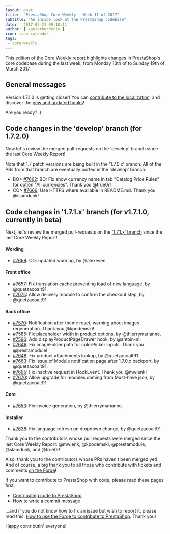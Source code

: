 ```yaml
---
layout: post
title:  "PrestaShop Core Weekly - Week 11 of 2017"
subtitle: "An inside look at the PrestaShop codebase"
date:   2017-03-21 09:10:11
author: [ xavierborderie ]
icon: icon-calendar
tags:
 - core-weekly
---
```


This edition of the Core Weekly report highlights changes in PrestaShop's core codebase during the last week, from Monday 13th of to Sunday 19th of March 2017.


## General messages

Version 1.7.1.0 is getting closer! You can [contribute to the localization](http://build.prestashop.com/news/171-Translations-update/), and discover the [new and updated hooks](http://build.prestashop.com/news/new-updated-hooks-1-7-1-0/)!

Are you ready? :)


## Code changes in the 'develop' branch (for 1.7.2.0)

Now let's review the merged pull-requests on the 'develop' branch since the last Core Weekly Report!

Note that 1.7 patch versions are being built in the '1.7.0.x' branch. All of the PRs from that branch are eventually ported in the 'develop' branch.

* BO> [#7662](https://github.com/PrestaShop/PrestaShop/pull/7662): BO: Fix show currency name in tab "Catalog Price Rules" for option "All currencies". Thank you @true0r!
* CO> [#7666](https://github.com/PrestaShop/PrestaShop/pull/7666): Use HTTPS where available in README.md. Thank you @slamdunk!


## Code changes in '1.7.1.x' branch (for v1.7.1.0, currently in beta) 

Next, let's review the merged pull-requests on the ['1.7.1.x' branch](https://github.com/PrestaShop/PrestaShop/tree/1.7.1.x) since the last Core Weekly Report!


#### Wording

* [#7669](https://github.com/PrestaShop/PrestaShop/pull/7669): CO: updated wording, by @alexeven.


#### Front office

* [#7657](https://github.com/PrestaShop/PrestaShop/pull/7657): Fix translation cache preventing load of new language, by @quetzacoalt91.
* [#7675](https://github.com/PrestaShop/PrestaShop/pull/7675): Allow delivery module to confirm the checkout step, by @quetzacoalt91.


#### Back office

* [#7570](https://github.com/PrestaShop/PrestaShop/pull/7570): Notification after theme reset, warning about images regeneration. Thank you @kpodemski!
* [#7585](https://github.com/PrestaShop/PrestaShop/pull/7585): Fix placeholder width in product options, by @thierrymarianne.
* [#7596](https://github.com/PrestaShop/PrestaShop/pull/7596): Add displayProductPageDrawer hook, by @antoin-m.
* [#7646](https://github.com/PrestaShop/PrestaShop/pull/7646): Fix imageFolder path for colorPicker inputs. Thank you @prestamodule!
* [#7648](https://github.com/PrestaShop/PrestaShop/pull/7648): Fix product attachments lookup, by @quetzacoalt91.
* [#7663](https://github.com/PrestaShop/PrestaShop/pull/7663): Fix issue of Module notification page after 1.7.0.x backport, by @quetzacoalt91.
* [#7665](https://github.com/PrestaShop/PrestaShop/pull/7665): Fix inactive request in HookEvent. Thank you @mwienk!
* [#7670](https://github.com/PrestaShop/PrestaShop/pull/7670): Allow upgrade for modules coming from Must-have json, by @quetzacoalt91.


#### Core

* [#7653](https://github.com/PrestaShop/PrestaShop/pull/7653): Fix invoice generation, by @thierrymarianne.


#### Installer

* [#7638](https://github.com/PrestaShop/PrestaShop/pull/7638): Fix language refresh on dropdown change, by @quetzacoalt91.


Thank you to the contributors whose pull requests were merged since the last Core Weekly Report: @mwienk, @kpodemski, @prestamodule, @slamdunk, and @true0r!


Also, thank you to the contributors whose PRs haven't been merged yet! And of course, a big thank you to all those who contribute with tickets and comments [on the Forge](http://forge.prestashop.com/)!

If you want to contribute to PrestaShop with code, please read these pages first:

 * [Contributing code to PrestaShop](http://doc.prestashop.com/display/PS16/Contributing+code+to+PrestaShop)
 * [How to write a commit message](http://doc.prestashop.com/display/PS16/How+to+write+a+commit+message)

...and if you do not know how to fix an issue but wish to report it, please read this: [How to use the Forge to contribute to PrestaShop](http://doc.prestashop.com/display/PS16/How+to+use+the+Forge+to+contribute+to+PrestaShop). Thank you!

Happy contributin' everyone!
